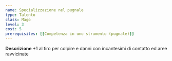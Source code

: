 ```yaml
---
name: Specializzazione nel pugnale
type: Talento
class: Mago
level: 3
cost: 5
prerequisites: [[Competenza in uno strumento (pugnale)]]
---
```


**Descrizione**
+1 al tiro per colpire e danni con incantesimi di contatto ed aree ravvicinate
